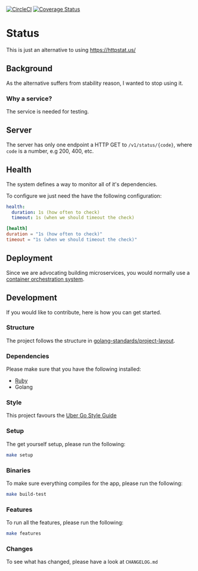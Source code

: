 [![CircleCI](https://circleci.com/gh/alexfalkowski/status.svg?style=svg)](https://circleci.com/gh/alexfalkowski/status)
[![Coverage Status](https://coveralls.io/repos/github/alexfalkowski/status/badge.svg?branch=master)](https://coveralls.io/github/alexfalkowski/status?branch=master)

# Status

This is just an alternative to using https://httpstat.us/

## Background

As the alternative suffers from stability reason, I wanted to stop using it.

### Why a service?

The service is needed for testing.

## Server

The server has only one endpoint a HTTP GET to `/v1/status/{code}`, where `code` is a number, e.g 200, 400, etc.

## Health

The system defines a way to monitor all of it's dependencies.

To configure we just need the have the following configuration:

```yaml
health:
  duration: 1s (how often to check)
  timeout: 1s (when we should timeout the check)
```

```toml
[health]
duration = "1s (how often to check)"
timeout = "1s (when we should timeout the check)"
```

## Deployment

Since we are advocating building microservices, you would normally use a [container orchestration system](https://newrelic.com/blog/best-practices/container-orchestration-explained).

## Development

If you would like to contribute, here is how you can get started.

### Structure

The project follows the structure in [golang-standards/project-layout](https://github.com/golang-standards/project-layout).

### Dependencies

Please make sure that you have the following installed:
- [Ruby](.ruby-version)
- Golang

### Style

This project favours the [Uber Go Style Guide](https://github.com/uber-go/guide/blob/master/style.md)

### Setup

The get yourself setup, please run the following:

```sh
make setup
```

### Binaries

To make sure everything compiles for the app, please run the following:

```sh
make build-test
```

### Features

To run all the features, please run the following:

```sh
make features
```

### Changes

To see what has changed, please have a look at `CHANGELOG.md`
